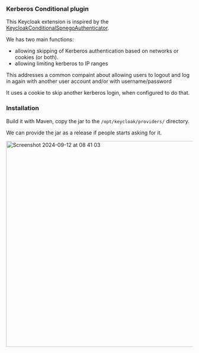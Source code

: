 ### Kerberos Conditional plugin

This Keycloak extension is inspired by the [KeycloakConditionalSpnegoAuthenticator](https://github.com/slominskir/KeycloakConditionalSpnegoAuthenticator).

We has two main functions:

- allowing skipping of Kerberos authentication based on networks or cookies (or both).
- allowing limiting kerberos to IP ranges

This addresses a common compaint about allowing users to logout and log in again with another user account and/or with username/password

It uses a cookie to skip another kerberos login, when configured to do that.

### Installation

Build it with Maven, copy the jar to the `/opt/keycloak/providers/` directory.

We can provide the jar as a release if people starts asking for it.

<img width="556" alt="Screenshot 2024-09-12 at 08 41 03" src="https://github.com/user-attachments/assets/0d9cfc17-96df-4d4c-9cca-e10b8ebd68e4">
